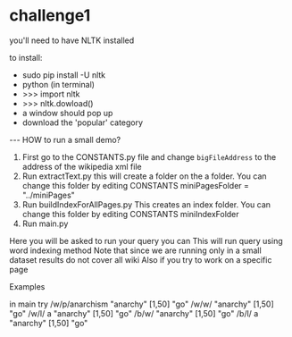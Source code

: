 # challenge1

you'll need to have NLTK installed

to install:
 * sudo pip install -U nltk
 * python (in terminal)
 * \>\>\> import nltk
 * \>\>\> nltk.dowload()
 * a window should pop up
 * download the 'popular' category


 --- HOW to run a small demo?

1)  First go to the CONSTANTS.py file and change `bigFileAddress` to the address of the wikipedia xml file
2)  Run extractText.py this will create a folder on the a folder. You can change this folder by editing CONSTANTS miniPagesFolder = "../miniPages"
3)  Run buildIndexForAllPages.py This creates an index folder. You can change this folder by editing CONSTANTS miniIndexFolder
4)  Run main.py

 Here you will be asked to run your query you can
 This will run query using word indexing method
 Note that since we are running only in a small dataset results do not cover all wiki
 Also if you try to work on a specific page

Examples

in main try /w/p/anarchism "anarchy" [1,50] "go"
            /w/w/ "anarchy" [1,50] "go"
            /w/l/ a "anarchy" [1,50] "go"
            /b/w/ "anarchy" [1,50] "go"
            /b/l/ a "anarchy" [1,50] "go"
